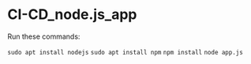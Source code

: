 # CI-CD_node.js_app

Run these commands:

`sudo apt install nodejs`
`sudo apt install npm`
`npm install`
`node app.js`
